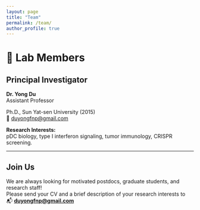 ```yaml
---
layout: page
title: "Team"
permalink: /team/
author_profile: true
---
```


# 👥 Lab Members

## Principal Investigator

**Dr. Yong Du**  
Assistant Professor

Ph.D., Sun Yat-sen University (2015)  
📧 [duyongfnp@gmail.com](mailto:duyongfnp@gmail.com)

**Research Interests:**  
pDC biology, type I interferon signaling, tumor immunology, CRISPR screening.

---

## Join Us

We are always looking for motivated postdocs, graduate students, and research staff!  
Please send your CV and a brief description of your research interests to  
📬 **[duyongfnp@gmail.com](mailto:duyongfnp@gmail.com)**

